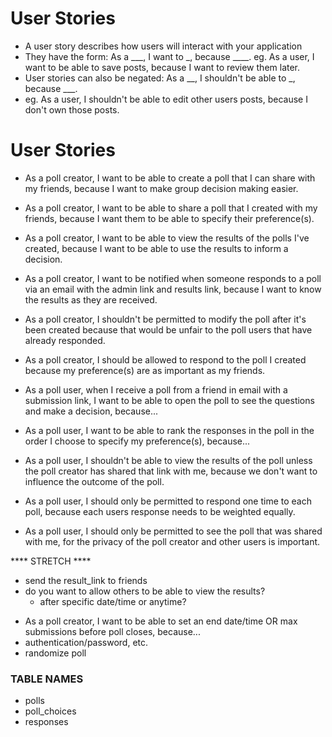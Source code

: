 # User Stories
* A user story describes how users will interact with your application
* They have the form: As a ___, I want to _, because ____.
eg. As a user, I want to be able to save posts, because I want to review them later.
* User stories can also be negated: As a __, I shouldn't be able to _, because ___.
* eg. As a user, I shouldn't be able to edit other users posts, because I don't own those posts.

# User Stories
* As a poll creator, I want to be able to create a poll that I can share with my friends, because I want to make group decision making easier.
* As a poll creator, I want to be able to share a poll that I created with my friends, because I want them to be able to specify their preference(s).
* As a poll creator, I want to be able to view the results of the polls I've created, because I want to be able to use the results to inform a decision.
* As a poll creator, I want to be notified when someone responds to a poll via an email with the admin link and results link, because I want to know the results as they are received.
* As a poll creator, I shouldn't be permitted to modify the poll after it's been created because that would be unfair to the poll users that have already responded.
* As a poll creator, I should be allowed to respond to the poll I created because my preference(s) are as important as my friends.

* As a poll user, when I receive a poll from a friend in email with a submission link, I want to be able to open the poll to see the questions and make a decision, because...
* As a poll user, I want to be able to rank the responses in the poll in the order I choose to specify my preference(s), because...
* As a poll user, I shouldn't be able to view the results of the poll unless the poll creator has shared that link with me, because we don't want to influence the outcome of the poll.
* As a poll user, I should only be permitted to respond one time to each poll, because each users response needs to be weighted equally.
* As a poll user, I should only be permitted to see the poll that was shared with me, for the privacy of the poll creator and other users is important.

**** STRETCH ****
- send the result_link to friends
- do you want to allow others to be able to view the results?
  - after specific date/time or anytime?
* As a poll creator, I want to be able to set an end date/time OR max submissions before poll closes, because...
* authentication/password, etc.
* randomize poll

### TABLE NAMES ###
- polls
- poll_choices
- responses